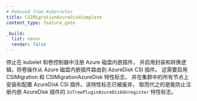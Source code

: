 ```yaml
---
# Removed from Kubernetes
title: CSIMigrationAzureDiskComplete
content_type: feature_gate

_build:
  list: never
  render: false
---
```

<!--
Stops registering the Azure-Disk in-tree
plugin in kubelet and volume controllers and enables shims and translation
logic to route volume operations from the Azure-Disk in-tree plugin to
AzureDisk CSI plugin. Requires CSIMigration and CSIMigrationAzureDisk feature
flags enabled and AzureDisk CSI plugin installed and configured on all nodes
in the cluster. This flag has been deprecated in favor of the
`InTreePluginAzureDiskUnregister` feature flag which prevents the registration
of in-tree AzureDisk plugin.
-->
停止在 kubelet 和卷控制器中注册 Azure 磁盘内嵌插件，
并启用封装和转换逻辑，将卷操作从 Azure 磁盘内嵌插件路由到 AzureDisk CSI 插件。
这需要启用 CSIMigration 和 CSIMigrationAzureDisk 特性标志，
并在集群中的所有节点上安装和配置 AzureDisk CSI 插件。该特性标志已被废弃，
取而代之的是能防止注册内嵌 AzureDisk 插件的 `InTreePluginAzureDiskUnregister` 特性标志。
